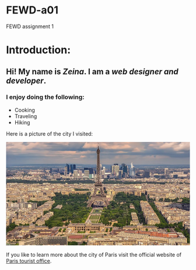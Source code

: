 # FEWD-a01
FEWD assignment 1
# Introduction:  
## Hi! My name is *Zeina*. I am a _web designer and developer_. 
### I enjoy doing the following:  
* Cooking  
* Traveling  
* Hiking  

Here is a picture of the city I visited:  

![Paris the city of lights](https://raw.githubusercontent.com/zhub188/FEWD-a01/master/eiffel-tower-2000717_640.jpg)  

If you like to learn more about the city of Paris visit the official website of [Paris tourist office](https://en.parisinfo.com/).
